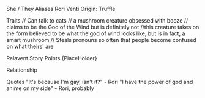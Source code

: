 She / They
Aliases
 Rori
 Venti
Origin: Truffle

Traits
 // Can talk to cats
 // a mushroom creature obsessed with booze
 // claims to be the God of the Wind but is definitely not
 //this creature takes on the form believed to be what the god of wind looks like, but is in fact, a smart mushroom
 // Steals pronouns so often that people become confused on what theirs' are

Relavent Story Points
 {PlaceHolder}

Relationship

Quotes
 "It's because I'm gay, isn't it?" - Rori
 "I have the power of god and anime on my side" - Rori, probably
